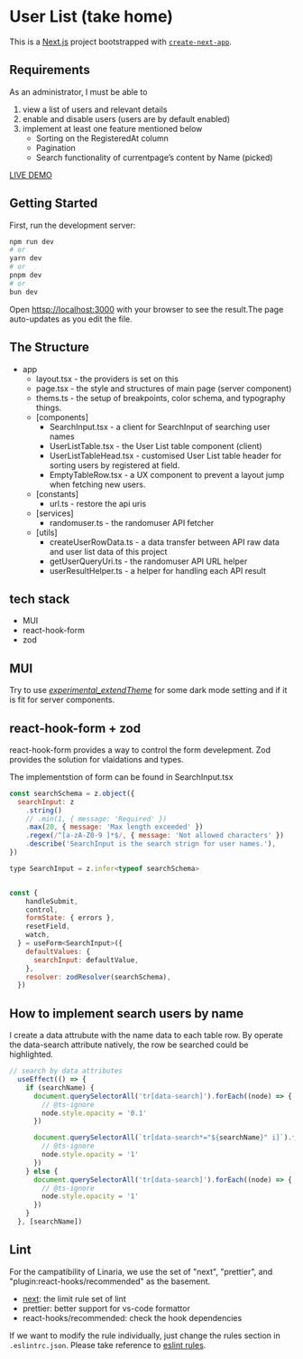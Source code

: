 # User List (take home)
This is a [Next.js](https://nextjs.org/) project bootstrapped with [`create-next-app`](https://github.com/vercel/next.js/tree/canary/packages/create-next-app).

## Requirements
As an administrator, I must be able to
1. view a list of users and relevant details
2. enable and disable users (users are by default enabled)
3. implement at least one feature mentioned below
   - Sorting on the RegisteredAt column
   - Pagination
   - Search functionality of currentpage’s content by Name (picked)

[LIVE DEMO](https://user-list-take-home.vercel.app/)

## Getting Started
First, run the development server:

```bash
npm run dev
# or
yarn dev
# or
pnpm dev
# or
bun dev
```

Open [httsp://localhost:3000](https://localhost:3000) with your browser to see the result.The page auto-updates as you edit the file.

## The Structure
- app
  - layout.tsx - the providers is set on this
  - page.tsx - the style and structures of main page (server component)
  - thems.ts - the setup of breakpoints, color schema, and typography things.
  - [components]
    - SearchInput.tsx - a client for SearchInput of searching user names
    - UserListTable.tsx - the User List table component (client)
    - UserListTableHead.tsx - customised User List table header for sorting users by registered at field.
    - EmptyTableRow.tsx - a UX component to prevent a layout jump when fetching new users.
  - [constants]
    - url.ts - restore the api uris
  - [services]
    - randomuser.ts - the randomuser API fetcher
  - [utils]
    - createUserRowData.ts - a data transfer between API raw data and user list data of this project
    - getUserQueryUri.ts - the randomuser API URL helper
    - userResultHelper.ts - a helper for handling each API result

## tech stack
- MUI
- react-hook-form
- zod

## MUI
Try to use *[experimental_extendTheme](https://mui.com/material-ui/experimental-api/css-theme-variables/overview/)* for some dark mode setting and if it is fit for server components.

## react-hook-form + zod
react-hook-form provides a way to control the form develepment. Zod provides the solution for vlaidations and types.

The implementstion of form can be found in SearchInput.tsx

``` javascript
const searchSchema = z.object({
  searchInput: z
    .string()
    // .min(1, { message: 'Required' })
    .max(20, { message: 'Max length exceeded' })
    .regex(/^[a-zA-Z0-9 ]*$/, { message: 'Not allowed characters' })
    .describe('SearchInput is the search strign for user names.'),
})

type SearchInput = z.infer<typeof searchSchema>
```

``` javascript

const {
    handleSubmit,
    control,
    formState: { errors },
    resetField,
    watch,
  } = useForm<SearchInput>({
    defaultValues: {
      searchInput: defaultValue,
    },
    resolver: zodResolver(searchSchema),
  })

```

## How to implement search users by name
I create a data attrubute with the name data to each table row. By operate the data-search attribute natively, the row be searched could be highlighted.
``` js
// search by data attributes
  useEffect(() => {
    if (searchName) {
      document.querySelectorAll('tr[data-search]').forEach((node) => {
        // @ts-ignore
        node.style.opacity = '0.1'
      })

      document.querySelectorAll(`tr[data-search*="${searchName}" i]`).forEach((node) => {
        // @ts-ignore
        node.style.opacity = '1'
      })
    } else {
      document.querySelectorAll('tr[data-search]').forEach((node) => {
        // @ts-ignore
        node.style.opacity = '1'
      })
    }
  }, [searchName])
```


## Lint

For the campatibility of Linaria, we use the set of "next", "prettier", and "plugin:react-hooks/recommended" as the basement.
- [next](https://nextjs.org/docs/basic-features/eslint): the limit rule set of lint
- prettier: better support for vs-code formattor
- react-hooks/recommended: check the hook dependencies

If we want to modify the rule individually, just change the rules section in `.eslintrc.json`. Please take reference to [eslint rules](https://eslint.org/docs/latest/rules/).
